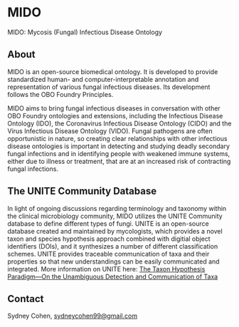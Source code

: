 # MIDO
MIDO: Mycosis (Fungal) Infectious Disease Ontology 

## About
MIDO is an open-source biomedical ontology. It is developed to provide standardized human- and computer-interpretable annotation and representation of various fungal infectious diseases. Its development follows the OBO Foundry Principles.

MIDO aims to bring fungal infectious diseases in conversation with other OBO Foundry ontologies and extensions, including the Infectious Disease Ontology (IDO), the Coronavirus Infectious Disease Ontology (CIDO) and the Virus Infectious Disease Ontology (VIDO). Fungal pathogens are often opportunistic in nature, so creating clear relationships with other infectious disease ontologies is important in detecting and studying deadly secondary fungal infections and in identifying people with weakened immune systems, either due to illness or treatment, that are at an increased risk of contracting fungal infections. 


## The UNITE Community Database 
In light of ongoing discussions regarding terminology and taxonomy within the clinical microbiology community, MIDO utilizes the UNITE Community database to define different types of fungi. UNITE is an open-source database created and maintained by mycologists, which provides a novel taxon and species hypothesis approach combined with digitial object identifiers (DOIs), and it synthesizes a number of different classification schemes. UNITE provides traceable communication of taxa and their properties so that new understandings can be easily communicated and integrated. More information on UNITE here: [The Taxon Hypothesis Paradigm—On the Unambiguous Detection and Communication of Taxa](https://doi.org/10.3390/microorganisms8121910)


## Contact 
Sydney Cohen, sydneycohen99@gmail.com 

